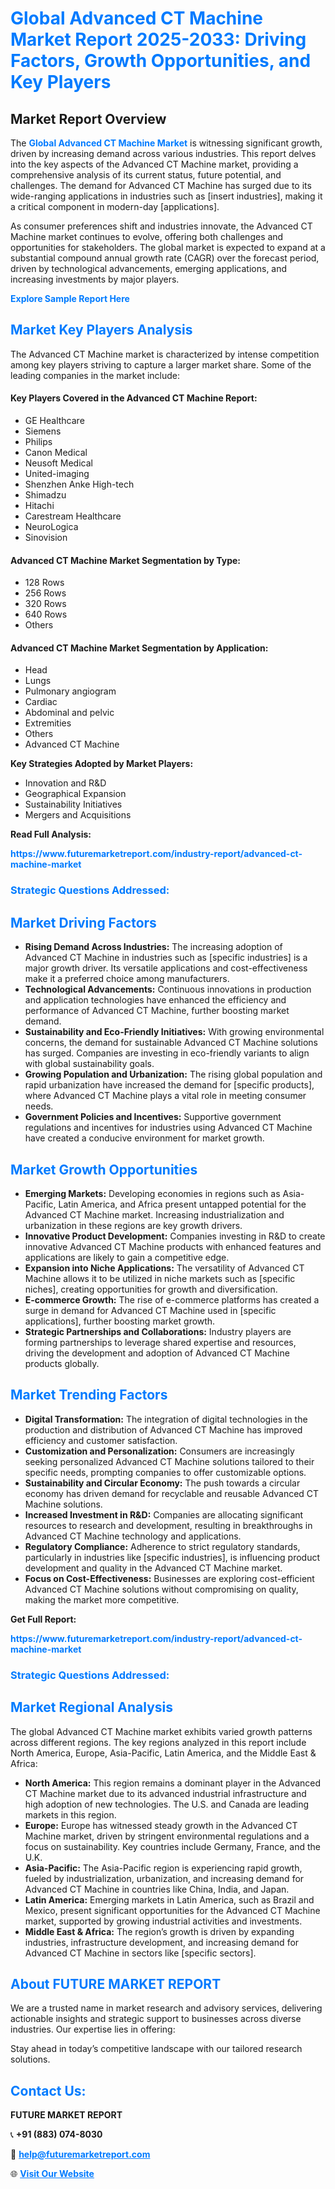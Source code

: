 <h1 style="color: #007BFF;">Global Advanced CT Machine Market Report 2025-2033: Driving Factors, Growth Opportunities, and Key Players</h1>

<section id="overview">
<h2>Market Report Overview</h2>
<p>The <a href="https://www.futuremarketreport.com/industry-report/advanced-ct-machine-market" style="color: #007BFF; text-decoration: none;"><strong>Global Advanced CT Machine Market</strong></a> is witnessing significant growth, driven by increasing demand across various industries. This report delves into the key aspects of the Advanced CT Machine market, providing a comprehensive analysis of its current status, future potential, and challenges. The demand for Advanced CT Machine has surged due to its wide-ranging applications in industries such as [insert industries], making it a critical component in modern-day [applications].</p>
<p>As consumer preferences shift and industries innovate, the Advanced CT Machine market continues to evolve, offering both challenges and opportunities for stakeholders. The global market is expected to expand at a substantial compound annual growth rate (CAGR) over the forecast period, driven by technological advancements, emerging applications, and increasing investments by major players.</p>
</section>

<section id="overview">
<p><a href="https://www.futuremarketreport.com/request-sample/reportId=123906" style="color: #007BFF; text-decoration: none;"><strong>Explore Sample Report Here</strong></a></p>
</section>

<section id="key-players">
<h2 style="color: #007BFF;">Market Key Players Analysis</h2>
<p>The Advanced CT Machine market is characterized by intense competition among key players striving to capture a larger market share. Some of the leading companies in the market include:</p>
<h4>Key Players Covered in the Advanced CT Machine Report:</h4>
<ul><li>GE Healthcare</li><li>Siemens</li><li>Philips</li><li>Canon Medical</li><li>Neusoft Medical</li><li>United-imaging</li><li>Shenzhen Anke High-tech</li><li>Shimadzu</li><li>Hitachi</li><li>Carestream Healthcare</li><li>NeuroLogica</li><li>Sinovision</li></ul>
<h4>Advanced CT Machine Market Segmentation by Type:</h4>
<ul><li>128 Rows</li><li>256 Rows</li><li>320 Rows</li><li>640 Rows</li><li>Others</li></ul>

<h4>Advanced CT Machine Market Segmentation by Application:</h4>
<ul><li>Head</li><li>Lungs</li><li>Pulmonary angiogram</li><li>Cardiac</li><li>Abdominal and pelvic</li><li>Extremities</li><li>Others</li><li>Advanced CT Machine</li></ul>
<p><strong>Key Strategies Adopted by Market Players:</strong></p>
<ul>
<li>Innovation and R&D</li>
<li>Geographical Expansion</li>
<li>Sustainability Initiatives</li>
<li>Mergers and Acquisitions</li>
</ul>
</section>

<section>
<p><strong>Read Full Analysis: </strong></p><a href="https://www.futuremarketreport.com/industry-report/advanced-ct-machine-market" style="color: #007BFF; text-decoration: none;"><strong>https://www.futuremarketreport.com/industry-report/advanced-ct-machine-market</strong></a>
<h3 style="color: #007BFF;">Strategic Questions Addressed:</h3>
</section>

<section id="driving-factors">
<h2 style="color: #007BFF;">Market Driving Factors</h2>
<ul>
<li><strong>Rising Demand Across Industries:</strong> The increasing adoption of Advanced CT Machine in industries such as [specific industries] is a major growth driver. Its versatile applications and cost-effectiveness make it a preferred choice among manufacturers.</li>
<li><strong>Technological Advancements:</strong> Continuous innovations in production and application technologies have enhanced the efficiency and performance of Advanced CT Machine, further boosting market demand.</li>
<li><strong>Sustainability and Eco-Friendly Initiatives:</strong> With growing environmental concerns, the demand for sustainable Advanced CT Machine solutions has surged. Companies are investing in eco-friendly variants to align with global sustainability goals.</li>
<li><strong>Growing Population and Urbanization:</strong> The rising global population and rapid urbanization have increased the demand for [specific products], where Advanced CT Machine plays a vital role in meeting consumer needs.</li>
<li><strong>Government Policies and Incentives:</strong> Supportive government regulations and incentives for industries using Advanced CT Machine have created a conducive environment for market growth.</li>
</ul>
</section>

<section id="growth-opportunities">
<h2 style="color: #007BFF;">Market Growth Opportunities</h2>
<ul>
<li><strong>Emerging Markets:</strong> Developing economies in regions such as Asia-Pacific, Latin America, and Africa present untapped potential for the Advanced CT Machine market. Increasing industrialization and urbanization in these regions are key growth drivers.</li>
<li><strong>Innovative Product Development:</strong> Companies investing in R&D to create innovative Advanced CT Machine products with enhanced features and applications are likely to gain a competitive edge.</li>
<li><strong>Expansion into Niche Applications:</strong> The versatility of Advanced CT Machine allows it to be utilized in niche markets such as [specific niches], creating opportunities for growth and diversification.</li>
<li><strong>E-commerce Growth:</strong> The rise of e-commerce platforms has created a surge in demand for Advanced CT Machine used in [specific applications], further boosting market growth.</li>
<li><strong>Strategic Partnerships and Collaborations:</strong> Industry players are forming partnerships to leverage shared expertise and resources, driving the development and adoption of Advanced CT Machine products globally.</li>
</ul>
</section>

<section id="trending-factors">
<h2 style="color: #007BFF;">Market Trending Factors</h2>
<ul>
<li><strong>Digital Transformation:</strong> The integration of digital technologies in the production and distribution of Advanced CT Machine has improved efficiency and customer satisfaction.</li>
<li><strong>Customization and Personalization:</strong> Consumers are increasingly seeking personalized Advanced CT Machine solutions tailored to their specific needs, prompting companies to offer customizable options.</li>
<li><strong>Sustainability and Circular Economy:</strong> The push towards a circular economy has driven demand for recyclable and reusable Advanced CT Machine solutions.</li>
<li><strong>Increased Investment in R&D:</strong> Companies are allocating significant resources to research and development, resulting in breakthroughs in Advanced CT Machine technology and applications.</li>
<li><strong>Regulatory Compliance:</strong> Adherence to strict regulatory standards, particularly in industries like [specific industries], is influencing product development and quality in the Advanced CT Machine market.</li>
<li><strong>Focus on Cost-Effectiveness:</strong> Businesses are exploring cost-efficient Advanced CT Machine solutions without compromising on quality, making the market more competitive.</li>
</ul>
</section>

<section>
<p><strong>Get Full Report: </strong></p><a href="https://www.futuremarketreport.com/industry-report/advanced-ct-machine-market" style="color: #007BFF; text-decoration: none;"><strong>https://www.futuremarketreport.com/industry-report/advanced-ct-machine-market</strong></a>
<h3 style="color: #007BFF;">Strategic Questions Addressed:</h3>
</section>


<section id="regional-analysis">
<h2 style="color: #007BFF;">Market Regional Analysis</h2>
<p>The global Advanced CT Machine market exhibits varied growth patterns across different regions. The key regions analyzed in this report include North America, Europe, Asia-Pacific, Latin America, and the Middle East & Africa:</p>
<ul>
<li><strong>North America:</strong> This region remains a dominant player in the Advanced CT Machine market due to its advanced industrial infrastructure and high adoption of new technologies. The U.S. and Canada are leading markets in this region.</li>
<li><strong>Europe:</strong> Europe has witnessed steady growth in the Advanced CT Machine market, driven by stringent environmental regulations and a focus on sustainability. Key countries include Germany, France, and the U.K.</li>
<li><strong>Asia-Pacific:</strong> The Asia-Pacific region is experiencing rapid growth, fueled by industrialization, urbanization, and increasing demand for Advanced CT Machine in countries like China, India, and Japan.</li>
<li><strong>Latin America:</strong> Emerging markets in Latin America, such as Brazil and Mexico, present significant opportunities for the Advanced CT Machine market, supported by growing industrial activities and investments.</li>
<li><strong>Middle East & Africa:</strong> The region’s growth is driven by expanding industries, infrastructure development, and increasing demand for Advanced CT Machine in sectors like [specific sectors].</li>
</ul>
</section>

<footer>
<h2 style="color: #007BFF;">About FUTURE MARKET REPORT</h2>
<p>We are a trusted name in market research and advisory services, delivering actionable insights and strategic support to businesses across diverse industries. Our expertise lies in offering:</p>

<p>Stay ahead in today’s competitive landscape with our tailored research solutions.</p>

<h2 style="color: #007BFF;">Contact Us:</h2>
<p><strong>FUTURE MARKET REPORT</strong></p>
<p>📞 <strong>+91 (883) 074-8030</strong></p>
<p>📧 <strong><a href="mailto:help@futuremarketreport.com" style="color: #007BFF;">help@futuremarketreport.com</a></strong></p>
<p>🌐 <strong><a href="https://www.futuremarketreport.com/" style="color: #007BFF;">Visit Our Website</a></strong></p>
</footer>